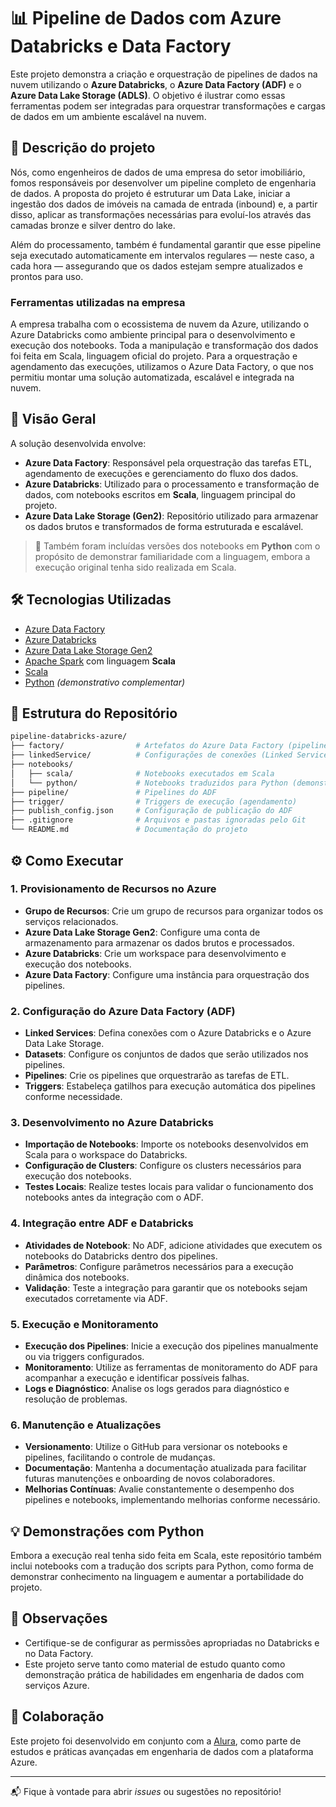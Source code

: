 # 📊 Pipeline de Dados com Azure Databricks e Data Factory


Este projeto demonstra a criação e orquestração de pipelines de dados na nuvem utilizando o **Azure Databricks**, o **Azure Data Factory (ADF)** e o **Azure Data Lake Storage (ADLS)**. O objetivo é ilustrar como essas ferramentas podem ser integradas para orquestrar transformações e cargas de dados em um ambiente escalável na nuvem.

## 📝 Descrição do projeto

Nós, como engenheiros de dados de uma empresa do setor imobiliário, fomos responsáveis por desenvolver um pipeline completo de engenharia de dados. A proposta do projeto é estruturar um Data Lake, iniciar a ingestão dos dados de imóveis na camada de entrada (inbound) e, a partir disso, aplicar as transformações necessárias para evoluí-los através das camadas bronze e silver dentro do lake.

Além do processamento, também é fundamental garantir que esse pipeline seja executado automaticamente em intervalos regulares — neste caso, a cada hora — assegurando que os dados estejam sempre atualizados e prontos para uso.

### Ferramentas utilizadas na empresa

A empresa trabalha com o ecossistema de nuvem da Azure, utilizando o Azure Databricks como ambiente principal para o desenvolvimento e execução dos notebooks. Toda a manipulação e transformação dos dados foi feita em Scala, linguagem oficial do projeto. Para a orquestração e agendamento das execuções, utilizamos o Azure Data Factory, o que nos permitiu montar uma solução automatizada, escalável e integrada na nuvem.

## 🚀 Visão Geral

A solução desenvolvida envolve:

- **Azure Data Factory**: Responsável pela orquestração das tarefas ETL, agendamento de execuções e gerenciamento do fluxo dos dados.
- **Azure Databricks**: Utilizado para o processamento e transformação de dados, com notebooks escritos em **Scala**, linguagem principal do projeto.
- **Azure Data Lake Storage (Gen2)**: Repositório utilizado para armazenar os dados brutos e transformados de forma estruturada e escalável.

> 📝 Também foram incluídas versões dos notebooks em **Python** com o propósito de demonstrar familiaridade com a linguagem, embora a execução original tenha sido realizada em Scala.

## 🛠️ Tecnologias Utilizadas

- [Azure Data Factory](https://azure.microsoft.com/pt-br/services/data-factory/)
- [Azure Databricks](https://azure.microsoft.com/pt-br/services/databricks/)
- [Azure Data Lake Storage Gen2](https://learn.microsoft.com/pt-br/azure/storage/data-lake-storage/)
- [Apache Spark](https://spark.apache.org/) com linguagem **Scala**
- [Scala](https://www.scala-lang.org/)
- [Python](https://www.python.org/) *(demonstrativo complementar)*

## 📁 Estrutura do Repositório

```bash
pipeline-databricks-azure/
├── factory/                # Artefatos do Azure Data Factory (pipelines, triggers)
├── linkedService/          # Configurações de conexões (Linked Services)
├── notebooks/
│   ├── scala/              # Notebooks executados em Scala
│   └── python/             # Notebooks traduzidos para Python (demonstração)
├── pipeline/               # Pipelines do ADF
├── trigger/                # Triggers de execução (agendamento)
├── publish_config.json     # Configuração de publicação do ADF
├── .gitignore              # Arquivos e pastas ignoradas pelo Git
└── README.md               # Documentação do projeto
```

## ⚙️ Como Executar

### 1. Provisionamento de Recursos no Azure

- **Grupo de Recursos**: Crie um grupo de recursos para organizar todos os serviços relacionados.
- **Azure Data Lake Storage Gen2**: Configure uma conta de armazenamento para armazenar os dados brutos e processados.
- **Azure Databricks**: Crie um workspace para desenvolvimento e execução dos notebooks.
- **Azure Data Factory**: Configure uma instância para orquestração dos pipelines.

### 2. Configuração do Azure Data Factory (ADF)

- **Linked Services**: Defina conexões com o Azure Databricks e o Azure Data Lake Storage.
- **Datasets**: Configure os conjuntos de dados que serão utilizados nos pipelines.
- **Pipelines**: Crie os pipelines que orquestrarão as tarefas de ETL.
- **Triggers**: Estabeleça gatilhos para execução automática dos pipelines conforme necessidade.

### 3. Desenvolvimento no Azure Databricks

- **Importação de Notebooks**: Importe os notebooks desenvolvidos em Scala para o workspace do Databricks.
- **Configuração de Clusters**: Configure os clusters necessários para execução dos notebooks.
- **Testes Locais**: Realize testes locais para validar o funcionamento dos notebooks antes da integração com o ADF.

### 4. Integração entre ADF e Databricks

- **Atividades de Notebook**: No ADF, adicione atividades que executem os notebooks do Databricks dentro dos pipelines.
- **Parâmetros**: Configure parâmetros necessários para a execução dinâmica dos notebooks.
- **Validação**: Teste a integração para garantir que os notebooks sejam executados corretamente via ADF.

### 5. Execução e Monitoramento

- **Execução dos Pipelines**: Inicie a execução dos pipelines manualmente ou via triggers configurados.
- **Monitoramento**: Utilize as ferramentas de monitoramento do ADF para acompanhar a execução e identificar possíveis falhas.
- **Logs e Diagnóstico**: Analise os logs gerados para diagnóstico e resolução de problemas.

### 6. Manutenção e Atualizações

- **Versionamento**: Utilize o GitHub para versionar os notebooks e pipelines, facilitando o controle de mudanças.
- **Documentação**: Mantenha a documentação atualizada para facilitar futuras manutenções e onboarding de novos colaboradores.
- **Melhorias Contínuas**: Avalie constantemente o desempenho dos pipelines e notebooks, implementando melhorias conforme necessário.


## 💡 Demonstrações com Python

Embora a execução real tenha sido feita em Scala, este repositório também inclui notebooks com a tradução dos scripts para Python, como forma de demonstrar conhecimento na linguagem e aumentar a portabilidade do projeto.

## 📌 Observações

- Certifique-se de configurar as permissões apropriadas no Databricks e no Data Factory.
- Este projeto serve tanto como material de estudo quanto como demonstração prática de habilidades em engenharia de dados com serviços Azure.

## 🤝 Colaboração

Este projeto foi desenvolvido em conjunto com a [Alura](https://www.alura.com.br/), como parte de estudos e práticas avançadas em engenharia de dados com a plataforma Azure.

---

📬 Fique à vontade para abrir *issues* ou sugestões no repositório!

